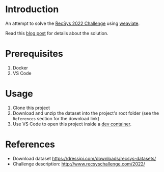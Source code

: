 # Introduction

An attempt to solve the [RecSys 2022 Challenge](http://www.recsyschallenge.com/2022/) using [weaviate](https://github.com/semi-technologies/weaviate).

Read this [blog post](https://medium.com/@_init_/an-idea-to-build-a-session-based-recommender-system-using-a-vector-database-recsys-challenge-2022-485fc2beb9a9) for details about the solution.

# Prerequisites

1. Docker
2. VS Code

# Usage

1. Clone this project
2. Download and unzip the dataset into the project's root folder (see the `References` section for the download link)
3. Use VS Code to open this project inside a [dev container](https://containers.dev/).


# References

* Download dataset https://dressipi.com/downloads/recsys-datasets/
* Challenge description: http://www.recsyschallenge.com/2022/